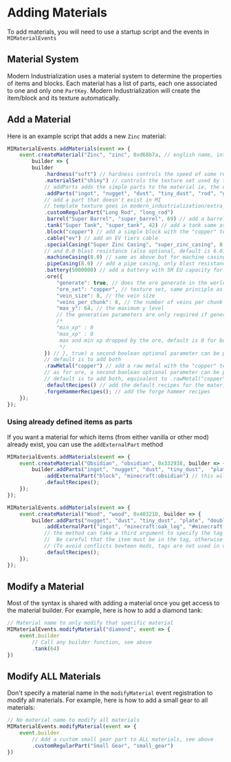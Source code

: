 # Adding Materials
To add materials, you will need to use a startup script and the events in `MIMaterialEvents`

## Material System

Modern Industrialization uses a material system to determine the properties of items and 
blocks. Each material has a list of parts, each one associated to one and only one `PartKey`.
Modern Industrialization will create the item/block and its texture automatically. 

## Add a Material 

Here is an example script that adds a new `Zinc` material:


```javascript
MIMaterialEvents.addMaterials(event => {
    event.createMaterial("Zinc", "zinc", 0xd68b7a, // english name, internal name, and material color in hex
        builder => {
        builder
            .hardness("soft") // hardness controls the speed of some recipes, can be "soft", "average", "hard", "very_hard" (default is "average")
            .materialSet("shiny") // controls the texture set used by the material, can be "metallic", "shiny", "stone", "dull" (default is "metallic")
            // addParts adds the simple parts to the material ie, the one already defined in MI and that don't need more parameters
            .addParts("ingot", "nugget", "dust", "tiny_dust", "rod", "gear", "ring", "blade", "rotor", "coil", "plate", "bolt", "large_plate")
            // add a part that doesn't exist in MI
            // template texture goes in modern_industrialization/extra_datagen_resources/assets/modern_industrialization/textures/materialsets/common/long_rod.png
            .customRegularPart("Long Rod", "long_rod")
            .barrel("Super Barrel", "super_barrel", 69) // add a barrel with 69 stacks capacity and custom english name and path (both optional)
            .tank("Super Tank", "super_tank", 42) // add a tank same as above but for buckets capacity
            .block("copper") // add a simple block with the "copper" texture (found in "textures/materialsets/blocks") 
            .cable("ev") // add an EV tiers cable 
            .specialCasing("Super Zinc Casing", "super_zinc_casing", 8.0) // add a special casing with custom english name and path (both required) 
            // and 8.0 blast resistance (also optional, default is 6.0)
            .machineCasing(8.0) // same as above but for machine casings but the custom name and path are optional
            .pipeCasing(8.0) // add a pipe casing, only blast resistance can be specified
            .battery(5000000) // add a battery with 5M EU capacity for the Portable Storage Unit
            .ore({ 
                "generate": true, // does the ore generate in the world
                "ore_set": "copper", // texture set, same principle as for blocks (found in "textures/materialsets/ores")
                "vein_size": 8, // the vein size
                "veins_per_chunk": 8, // the number of veins per chunk
                "max_y": 64, // the maximum y level
                // the generation parameters are only required if generate is true
                /*
                "min_xp" : 0
                "max_xp" : 0
                 max and min xp dropped by the ore, default is 0 for both. Must be zero if the ore drop raw ores 
                 */
            }) // }, true) a second boolean optional parameter can be passed to only add the deepslate or if true or normal ore if false
            // default is to add both
            .rawMetal("copper") // add a raw metal with the "copper" texture (found in "textures/materialsets/raw"), same principle as for blocks
            // as for ore, a second boolean optional parameter can be passed to only add the raw ore block if true or the raw ore item if false
            // default is to add both, equivalent to .rawMetal("copper", true).rawMetal("copper", false)
            .defaultRecipes() // add the default recipes for the material (crafting, smelting and machines)
            .forgeHammerRecipes(); // add the forge hammer recipes 
    });
});
```

<!-- TODO: add gem example -->

### Using already defined items as parts

If you want a material for which items (from either vanilla or other mod) already exist, you can use the `addExternalPart` method

```javascript
MIMaterialEvents.addMaterials(event => {
    event.createMaterial("Obsidian", "obsidian", 0x332938, builder => {
        builder.addParts("ingot", "nugget", "dust", "tiny_dust",  "plate", "double_ingot", "large_plate")
            .addExternalPart("block", "minecraft:obsidian") // this will use the vanilla obsidian block as the 'block' part in every recipes
            .defaultRecipes();
    });
});

MIMaterialEvents.addMaterials(event => {
    event.createMaterial("Wood", "wood", 0x40321D, builder => {
        builder.addParts("nugget", "dust", "tiny_dust", "plate", "double_ingot", "large_plate")
            .addExternalPart("ingot", "minecraft:oak_log", "#minecraft:logs")
            // the method can take a third argument to specify the tag to use in recipes input (musts start with an '#').
            //  Be careful that the item must be in the tag, otherwise the recipe will not work
            // (To avoid conflicts bewteen mods, tags are not used in vanilla recipe types (crafting, smelting, etc.))
            .defaultRecipes();
    });
});

```

## Modify a Material

Most of the syntax is shared with adding a material once you get access to the material builder.
For example, here is how to add a diamond tank:
```js
// Material name to only modify that specific material
MIMaterialEvents.modifyMaterial("diamond", event => {
    event.builder
        // Call any builder function, see above
        .tank(64)
})
```

## Modify ALL Materials

Don't specify a material name in the `modifyMaterial` event registration to modify all materials.
For example, here is how to add a small gear to all materials:
```js
// No material name to modify all materials
MIMaterialEvents.modifyMaterial(event => {
    event.builder
        // Add a custom small gear part to ALL materials, see above
        .customRegularPart("Small Gear", "small_gear")
})
```